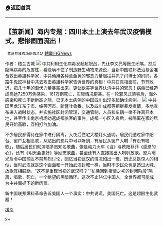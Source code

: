 ###  [:house:返回首頁](https://github.com/ourhimalayas/txt)
---

## 【茧新闻】海内专题：四川本土上演去年武汉疫情模式，悲惨画面流出！
` 喜马拉雅农场新西兰站` [轉載自GNews](https://gnews.org/zh-hans/652029/)

作者：楼兰古城
![]()![](https://gnews-media-offload.s3.amazonaws.com/wp-content/uploads/2020/12/16011121/Capture-14.png)
中共利用生化病毒发起超限战，先让李文亮等医生闭嘴，然后隐瞒病毒的危害性，看隐瞒不住了制造野生动物来源说，当新中国联邦法治基金准备救出英雄科学家，中共动用各种蓝金黄的邪恶力量阻拦并抓了闫博士的妈妈，各路牛鬼蛇神替中共去攻击英雄科学家告诉世界的真相！中共在真相面前，节节败退，把几十年的潜伏力量暴露出来，更让欧美等世界认清中共的邪恶！病毒已经造成高达7250万例感染，161万例死亡，实际情况更甚。在一轮邪风式清零后，海外感染和死亡不断新高之际，已无本土病例的中国四川出现多起确诊病例。
![]()![](https://gnews-media-offload.s3.amazonaws.com/wp-content/uploads/2020/12/16011156/2-24.png)
中共国黑龙江东宁市、绥芬河市、新疆吐鲁番，以及四川成都等相继暴发疫情，多地宣布进入战时状态，并实施社区封闭管理，交通管制，人员和车辆一律不许离开本地，甚至传出南京机场劝返成都旅客的事件。成都一小区入夜后，被隔离在家的居民开始高歌，互相打气加油。

不少居民都得待在家中进行隔离，入夜后住宅大楼灯火通明，居民们透过家中阳台、窗户互相高歌，从贴出的影片中可以听到，有居民从窗户大喊「有没有唱歌」，随后居民们就演唱多首知名歌曲，像是动力火车《当》与欧阳菲菲《感恩的心》，还有《明天会更好》等励志歌曲，甚至还有人直接搬出大喇叭放歌。影片曝光后令中国网友不禁热烈讨论，回忆当初武汉的情况如出一辙，历史总是惊人的相似，当时武汉就是这个画面和一开始武汉封城一样，当时不少民众也是透过大喊、放歌互相鼓励，“这不是重现当初的武汉吗？”“彷彿回到疫情之初的封闭阶段”隔离，唱歌，死亡，一个绝望的黑暗循环。这次不止14亿中国人，全世界都可能成为中共魔抓下的新肉票。

新中国联邦爆料革命告诉美国人一个事实：中共说谎，美国死亡。这是超限生化武器！

[援引](https://mingdemedia.org/shipinsichuanjingjianwuhanfengchengcankuang-wangyoudajingzhemekuaizhongyan-xiaobianmangshantie/)

2+
